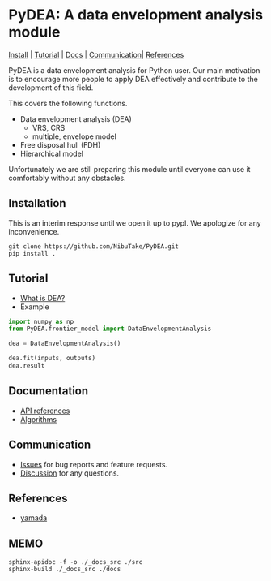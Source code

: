 # PyDEA: A data envelopment analysis module
[Install](#installation) | [Tutorial](#tutorial) | [Docs](#documentation) | [Communication](#communication)| [References](#references)

PyDEA is a data envelopment analysis for Python user. Our main motivation is to encourage more people to apply DEA effectively and contribute to the development of this field.

This covers the following functions.

- Data envelopment analysis (DEA)
    - VRS, CRS
    - multiple, envelope model
- Free disposal hull (FDH)
- Hierarchical model

Unfortunately we are still preparing this module until everyone can use it comfortably without any obstacles.

## Installation
This is an interim response until we open it up to pypI. We apologize for any inconvenience.

```
git clone https://github.com/NibuTake/PyDEA.git
pip install .
```

## Tutorial
- [What is DEA?]()
- Example

```python
import numpy as np
from PyDEA.frontier_model import DataEnvelopmentAnalysis

dea = DataEnvelopmentAnalysis()

dea.fit(inputs, outputs)
dea.result
```

## Documentation

- [API references](https://nibutake.github.io/PyDEA/index.html)
- [Algorithms]()

## Communication
- [Issues](https://github.com/NibuTake/PyDEA/issues) for bug reports and feature requests.
- [Discussion](https://github.com/NibuTake/PyDEA/discussions) for any questions.

## References
- [yamada](./references/yamada.md)

## MEMO
```
sphinx-apidoc -f -o ./_docs_src ./src
sphinx-build ./_docs_src ./docs
```
